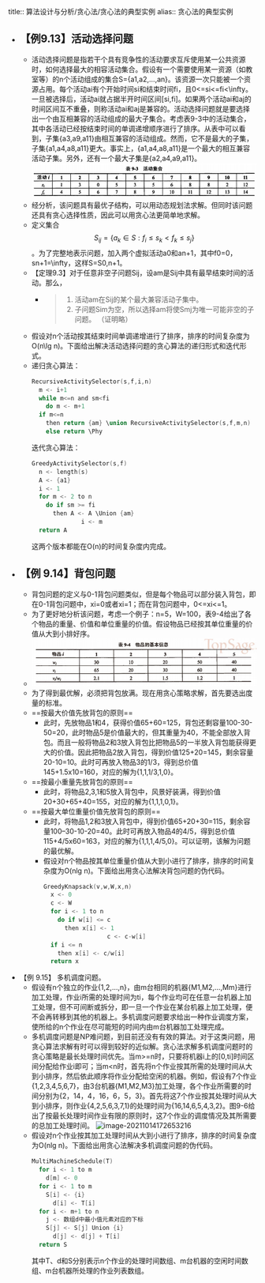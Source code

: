 title:: 算法设计与分析/贪心法/贪心法的典型实例
alias:: 贪心法的典型实例

- ## 【例9.13】活动选择问题
	- 活动选择问题是指若干个具有竞争性的活动要求互斥使用某一公共资源时，如何选择最大的相容活动集合。假设有一个需要使用某一资源（如教室等）的n个活动组成的集合S={a1,a2,…,an}。该资源一次只能被一个资源占用。每个活动ai有个开始时间si和结束时间fi，且0<=si<=fi<\infty。一旦被选择后，活动ai就占据半开时间区间[si,fi]。如果两个活动ai和aj的时间区间互不重叠，则称活动ai和aj是兼容的。活动选择问题就是要选择出一个由互相兼容的活动组成的最大子集合。考虑表9-3中的活动集合，其中各活动已经按结束时间的单调递增顺序进行了排序。从表中可以看到，子集{a3,a9,a11}由相互兼容的活动组成。然而，它不是最大的子集，子集{a1,a4,a8,a11}更大。事实上，{a1,a4,a8,a11}是一个最大的相互兼容活动子集。另外，还有一个最大子集是{a2,a4,a9,a11}。
	  ![image.png](../assets/image_1649112186656_0.png)
	- 经分析，该问题具有最优子结构，可以用动态规划法求解。但同时该问题还具有贪心选择性质，因此可以用贪心法更简单地求解。
	- 定义集合 $$S_{ij} = \{a_{k} \in S: f_{i} \le s_{k} \lt f_{k} \le s_{j} \}$$ 。为了完整地表示问题，加入两个虚拟活动a0和an+1，其中f0=0，sn+1=\infty，这样S=S0,n+1。
	- 【定理9.3】对于任意非空子问题Sij，设am是Sij中具有最早结束时间的活动。那么，
		- > 1. 活动am在Sij的某个最大兼容活动子集中。
		  > 2. 子问题Sim为空，所以选择am将使Smj为唯一可能非空的子问题。
		   （证明略）
	- 假设对n个活动按其结束时间单调递增进行了排序，排序的时间复杂度为O(n\lg n)。下面给出解决活动选择问题的贪心算法的递归形式和迭代形式。
	- 递归贪心算法：
	  ```c
	  RecursiveActivitySelector(s,f,i,n)
	    m <- i+1
	    while m<=n and sm<fi
	      do m <- m+1
	    if m<=n
	      then return {am} \union RecursiveActivitySelector(s,f,m,n)
	      else return \Phy
	  ```
	  迭代贪心算法：
	  ```c
	  GreedyActivitySelector(s,f)
	    n <- length(s)
	    A <- {a1}
	  	i <- 1
	    for m <- 2 to n
	      do if sm >= fi
	        then A <- A \Union {am}
	  				i <- m
	    return A
	  ```
	  这两个版本都能在O(n)的时间复杂度内完成。
- ## 【例 9.14】背包问题
	- 背包问题的定义与0-1背包问题类似，但是每个物品可以部分装入背包，即在0-1背包问题中，xi=0或者xi=1；而在背包问题中，0<=xi<=1。
	- 为了更好地分析该问题，考虑一个例子：n=5，W=100，表9-4给出了各个物品的重量、价值和单位重量的价值。假设物品已经按其单位重量的价值从大到小排好序。
	- ![image.png](../assets/image_1649112199491_0.png)
	- 为了得到最优解，必须把背包放满。现在用贪心策略求解，首先要选出度量的标准。
	- ==按最大价值先放背包的原则==
		- 此时，先放物品1和4，获得价值65+60=125，背包还剩容量100-30-50=20，此时物品5是价值最大的，但其重量为40，不能全部放入背包。而且一般将物品2和3放入背包比把物品5的一半放入背包能获得更大的价值。因此把物品2放入背包，得到价值125+20=145，剩余容量20-10=10。此时可再放入物品3的1/3，得到总价值145+1.5x10=160，对应的解为{1,1,1/3,1,0}。
	- ==按最小重量先放背包的原则==
		- 此时，将物品2,3,1和5放入背包中，风景好装满，得到价值20+30+65+40=155，对应的解为{1,1,1,0,1}。
	- ==按最大单位重量价值先放背包的原则==
		- 此时，将物品1,2和3放入背包中，得到价值65+20+30=115，剩余容量100–30-10-20=40。此时可再放入物品4的4/5，得到总价值115+4/5x60=163，对应的解为{1,1,1,4/5,0}。可以证明，该解为问题的最优解。
		- 假设对n个物品按其单位重量价值从大到小进行了排序，排序的时间复杂度为O(nlg n)。下面给出用贪心法解决背包问题的伪代码。
		  ```c
		  GreedyKnapsack(v,w,W,x,n)
		    x <- 0
		    c <- W
		    for i <- 1 to n
		      do if w[i] <= c
		        then x[i] <- 1
		        			c <- c-w[i]
		    if i <= n
		      then x[i] <- c/w[i]
		    return x
		  ```
- 【例 9.15】 多机调度问题。
	- 假设有n个独立的作业{1,2,…,n}，由m台相同的机器{M1,M2,…,Mm}进行加工处理，作业i所需的处理时间为ti，每个作业均可在任意一台机器上加工处理，但不可间断或拆分，即一旦一个作业在某台机器上加工处理，便不会再转移到其他的机器上。多机调度问题要求给出一种作业调度方案，使所给的n个作业在尽可能短的时间内由m台机器加工处理完成。
	- 多机调度问题是NP难问题，到目前还没有有效的算法。对于这类问题，用贪心算法求解有时可以得到较好的近似解。贪心法求解多机调度问题时的贪心策略是最长处理时间优先。当m>=n时，只要将机器i上的[0,ti]时间区间分配给作业i即可；当m<n时，首先将n个作业按其所需的处理时间从大到小排序，然后依此顺序将作业分配给空闲的机器。例如，假设有7个作业{1,2,3,4,5,6,7}，由3台机器{M1,M2,M3}加工处理，各个作业所需要的时间分别为{2，14，4，16，6，5，3}。首先将这7个作业按其处理时间从大到小排序，则作业{4,2,5,6,3,7,1}的处理时间为{16,14,6,5,4,3,2}。图9-6给出了按最长处理时间作业有限的原则时，这7个作业的调度情况及其所需要的总加工处理时间。
	  ![image-20211014172653216](https://img.mhugh.net/typora/image-20211014172653216.png)
	- 假设对n个作业按其加工处理时间从大到小进行了排序，排序的时间复杂度为O(nlg n)。下面给出用贪心法解决多机调度问题的伪代码。
	  ```c
	  MultiMachineSchedule(T)
	    for i <- 1 to m
	      d[m] <- 0
	    for i <- 1 to m
	      S[i] <- {i}
	  		d[i] <- T[i]
	    for i <- m+1 to n
	      j <- 数组d中最小值元素对应的下标
	      S[j] <- S[j] Union {i}
	  		d[j] <- d[j] + T[i]
	    return S
	  ```
	  其中T、d和S分别表示n个作业的处理时间数组、m台机器的空闲时间数组、m台机器所处理的作业列表数组。